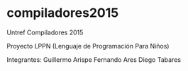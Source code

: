 # compiladores2015
Untref Compiladores 2015

Proyecto LPPN (Lenguaje de Programación Para Niños)

Integrantes:
Guillermo Arispe
Fernando Ares
Diego Tabares
